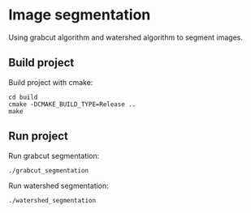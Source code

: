 # Image segmentation
Using grabcut algorithm and watershed algorithm to segment images.

## Build project
Build project with cmake:
```
cd build
cmake -DCMAKE_BUILD_TYPE=Release ..
make
```

## Run project
Run grabcut segmentation:
```
./grabcut_segmentation
```

Run watershed segmentation:
```
./watershed_segmentation
```
